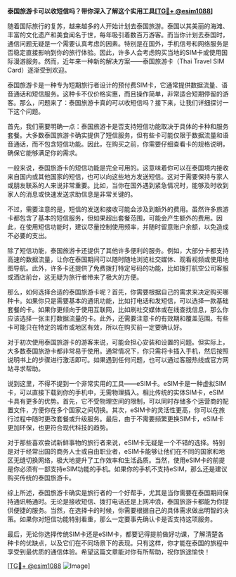**泰国旅游卡可以收短信吗？带你深入了解这个实用工具[[TG💪+ @esim1088](https://t.me/s/esim1088)]**

随着国际旅行的复苏，越来越多的人开始计划去泰国旅游。泰国以其美丽的海滩、丰富的文化遗产和美食闻名于世，每年吸引着数百万游客。而当你计划去泰国时，通信问题无疑是一个需要认真考虑的因素。特别是在国外，手机信号和网络服务是否稳定直接影响到你的旅行体验。因此，许多人会考虑购买当地的SIM卡或使用国际漫游服务。然而，近年来一种新的解决方案——泰国旅游卡（Thai Travel SIM Card）逐渐受到欢迎。

泰国旅游卡是一种专为短期旅行者设计的预付费SIM卡，它通常提供数据流量、语音通话和短信服务。这种卡不仅价格实惠，而且操作简单，非常适合短期停留的游客。那么，问题来了：泰国旅游卡真的可以收短信吗？接下来，让我们详细探讨一下这个问题。

首先，我们需要明确一点：泰国旅游卡是否支持短信功能取决于具体的卡种和服务套餐。大多数泰国旅游卡确实提供了短信服务，但有些卡可能仅限于数据流量和语音通话，而不包含短信功能。因此，在购买之前，你需要仔细查看卡的规格说明，确保它能够满足你的需求。

一般来说，泰国旅游卡的短信功能是完全可用的。这意味着你可以在泰国境内接收来自国内或其他国家的短信，也可以向这些地方发送短信。这对于需要保持与家人或朋友联系的人来说非常重要。比如，当你在国外遇到紧急情况时，能够及时收到家人的消息或快速发送求助信息是非常关键的。

不过，需要注意的是，短信的发送和接收可能会涉及到额外的费用。虽然许多旅游卡都包含了基本的短信服务，但如果超出套餐范围，可能会产生额外的费用。因此，在使用短信功能时，建议尽量控制使用频率，并随时留意账户余额，以免造成不必要的支出。

除了短信功能，泰国旅游卡还提供了其他许多便利的服务。例如，大部分卡都支持高速的数据流量，让你在泰国期间可以随时随地浏览社交媒体、观看视频或使用地图导航。此外，许多卡还提供了免费拨打特定号码的功能，比如拨打航空公司客服或酒店前台，这无疑为旅行者带来了极大的方便。

那么，如何选择合适的泰国旅游卡呢？首先，你需要根据自己的需求来决定购买哪种卡。如果你只是需要基本的通讯功能，比如打电话和发短信，可以选择一款基础套餐的卡。如果你更倾向于使用互联网，比如刷社交媒体或在线查找信息，那么你应该选择一张主打数据流量的卡。此外，还需要注意卡的有效期和覆盖范围。有些卡可能只在特定的城市或地区有效，所以在购买前一定要确认好。

对于初次使用泰国旅游卡的游客来说，可能会担心安装和设置的问题。但实际上，大多数泰国旅游卡都非常易于使用。通常情况下，你只需将卡插入手机，然后按照说明书上的步骤进行激活即可。如果遇到任何问题，也可以通过客服热线或官方网站寻求帮助。

说到这里，不得不提到一个非常实用的工具——eSIM卡。eSIM卡是一种虚拟SIM卡，可以直接下载到你的手机中，无需物理插入。相比传统的实体SIM卡，eSIM卡具有更多的优势。首先，它不受物理空间的限制，可以同时存储多个运营商的配置文件，方便你在多个国家之间切换。其次，eSIM卡的灵活性更高，你可以在旅行过程中随时更改套餐或升级服务。最后，由于不需要频繁更换SIM卡，eSIM卡更加环保，也更符合现代科技的趋势。

对于那些喜欢尝试新鲜事物的旅行者来说，eSIM卡无疑是一个不错的选择。特别是对于经常出国的商务人士或自由职业者，eSIM卡能够让他们在不同的国家和地区无缝切换网络，极大地提升了工作效率和生活品质。当然，使用eSIM卡的前提是你必须有一部支持eSIM功能的手机。如果你的手机不支持eSIM，那么还是建议购买传统的泰国旅游卡。

综上所述，泰国旅游卡确实是旅行者的一个好帮手，尤其是当你需要在泰国期间保持通讯畅通时。无论是接收短信、拨打电话还是上网冲浪，泰国旅游卡都能为你提供便捷的服务。当然，在选择卡的时候，你需要根据自己的具体需求做出明智的决策。如果你对短信功能特别看重，那么一定要事先确认卡是否支持这项服务。

最后，无论你选择传统SIM卡还是eSIM卡，都要记得提前做好功课，了解清楚各种卡的优缺点，以及它们在不同场景下的表现。只有这样，你才能在泰国的旅程中享受到最优质的通信体验。希望这篇文章能对你有所帮助，祝你旅途愉快！

[[TG💪+ @esim1088](https://t.me/s/esim1088) ![Image](https://i.postimg.cc/4NQfJmqS/Snipaste-2025-05-13-00-14-12.png)]